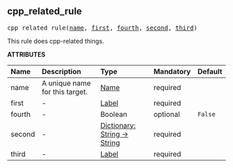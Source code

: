 <!-- Generated with Stardoc: http://skydoc.bazel.build -->



<a id="cpp_related_rule"></a>

## cpp_related_rule

<pre>
cpp_related_rule(<a href="#cpp_related_rule-name">name</a>, <a href="#cpp_related_rule-first">first</a>, <a href="#cpp_related_rule-fourth">fourth</a>, <a href="#cpp_related_rule-second">second</a>, <a href="#cpp_related_rule-third">third</a>)
</pre>

This rule does cpp-related things.

**ATTRIBUTES**


| Name  | Description | Type | Mandatory | Default |
| :------------- | :------------- | :------------- | :------------- | :------------- |
| <a id="cpp_related_rule-name"></a>name |  A unique name for this target.   | <a href="https://bazel.build/concepts/labels#target-names">Name</a> | required |  |
| <a id="cpp_related_rule-first"></a>first |  -   | <a href="https://bazel.build/concepts/labels">Label</a> | required |  |
| <a id="cpp_related_rule-fourth"></a>fourth |  -   | Boolean | optional |  `False`  |
| <a id="cpp_related_rule-second"></a>second |  -   | <a href="https://bazel.build/rules/lib/dict">Dictionary: String -> String</a> | required |  |
| <a id="cpp_related_rule-third"></a>third |  -   | <a href="https://bazel.build/concepts/labels">Label</a> | required |  |


